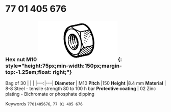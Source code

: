 # 77 01 405 676

### Hex nut M10 ![](../assets/images/parts/hex_bolt.png){: style="height:75px;min-width:150px;margin-top:-1.25em;float: right;"}

Bag of 30
|   |   |
|---:|---|
**Diameter** | M10
**Pitch** |150
**Height** |8.4 mm
**Material** | 8-8 Steel - tensile strength 80 to 100 h bar
**Protective coating** | 02 Zinc plating - Bichromate or phosphate dipping

Keywords `7701405676`, `77 01 405 676`
